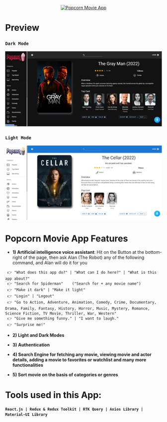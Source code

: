 <p align="center">
    <a href="https://popcorn-movie-app-nine.vercel.app/" target="_blank">
      <img src="https://www.a2solutions.ae/wp-content/uploads/2016/12/live-demo.png" alt="Popcorn Movie App" height="72">
    </a>
  </p>

# Preview
### `Dark Mode`
![App Screenshot](src/assets/images/Popcorn2.jpg)
### `Light Mode`
![App Screenshot](src/assets/images/Popcorn1.jpg)

# Popcorn Movie App Features
- **1) Artificial intelligence voice assistant**: Hit on the Button at the bottom-right of the page, then ask Alan (The Robot) any of the following command, and Alan will do it for you
```
 👉 "What does this app do?" | "What can I do here?" | "What is this app about?"
 👉 "Search for Spiderman"    ("Search for + any movie name")
 👉 "Make it dark" | "Make it light"
 👉 "Login" | "Logout"
 👉 "Go to Action, Adventure, Animation, Comedy, Crime, Documentary, Drama, Family, Fantasy, History, Horror, Music, Mystery, Romance, Science Fiction, TV Movie, Thriller, War, Western"
 👉 "Give me something funny." | "I want to laugh."
 👉 "Surprise me!"
```

-  **2) Light and Dark Modes**

-  **3) Authentication**

-  **4) Search Engine for fetching any movie, viewing movie and actor details, adding a movie to favorites or watchlist and many more functionalities**

-  **5) Sort movie on the basis of categories or genres**

# Tools used in this App:
#### `React.js | Redux & Redux Toolkit | RTK Query | Axios Library | Material-UI Library`
